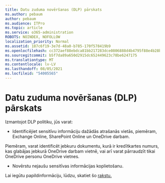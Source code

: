 ```yaml
---
title: Datu zuduma novēršanas (DLP) pārskats
ms.author: pebaum
author: pebaum
ms.audience: ITPro
ms.topic: article
ms.service: o365-administration
ROBOTS: NOINDEX, NOFOLLOW
localization_priority: Normal
ms.assetid: 187c6f19-3e7d-48a0-b785-170f578419b9
ms.openlocfilehash: cc372aef88ebdca81bb217283dce0806888d4b4795f88e4b28bd36cc2c6f1c5f
ms.sourcegitcommit: b5f7da89a650d2915dc652449623c78be6247175
ms.translationtype: MT
ms.contentlocale: lv-LV
ms.lasthandoff: 08/05/2021
ms.locfileid: "54005565"
---
```

# <a name="data-loss-prevention-dlp-overview"></a>Datu zuduma novēršanas (DLP) pārskats

Izmantojot DLP politiku, jūs varat:

- Identificējiet sensitīvu informāciju dažādās atrašanās vietās, piemēram, Exchange Online, SharePoint Online un OneDrive darbam.


Piemēram, varat identificēt jebkuru dokumentu, kurā ir kredītkartes numurs, kas glabājas jebkurā OneDrive darbam vietnē, vai arī varat pārraudzīt tikai OneDrive personu OneDrive vietnes.

- Novērstu nejaušu sensitīvas informācijas koplietošanu.


Lai iegūtu papildinformāciju, lūdzu, skatiet šo [rakstu.](https://docs.microsoft.com/microsoft-365/compliance/data-loss-prevention-policies)

